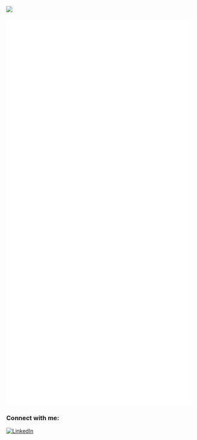 <a href="https://github.com/vbrazo/github-profile-views-counter">
<img src="https://komarev.com/ghpvc/?username=AdrielBento&color=blueviolet&style=plastic">
</a>

![Metrics](/github-metrics.svg)

### Connect with me:

<a href="[https://www.linkedin.com/in/adriel-bento-4b9921138](https://www.linkedin.com/in/adriel-bento-4b9921138)" target="_blank"><img alt="LinkedIn" src="[https://img.shields.io/badge/linkedin-%230077B5.svg?&style=for-the-badge&logo=linkedin&logoColor=white](https://img.shields.io/badge/linkedin-%230077B5.svg?&style=for-the-badge&logo=linkedin&logoColor=white)" /></a>
